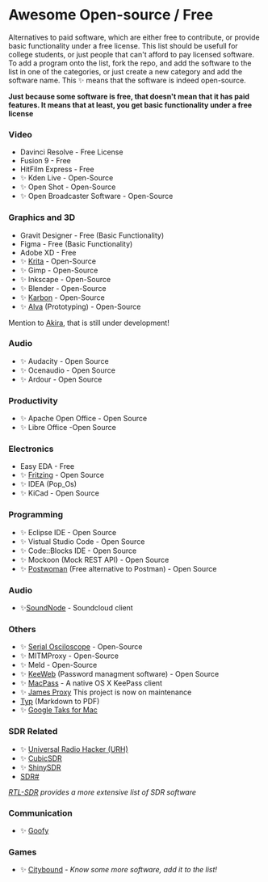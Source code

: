 # Awesome Open-source / Free

Alternatives to paid software, which are either free to contribute, or provide basic functionality under a free license. This list should be usefull for college students, or just people that can't afford to pay licensed software.
To add a program onto the list, fork the repo, and add the software to the list in one of the categories, or just create a new category and add the software name. This ✨ means that the software is indeed open-source.

__Just because some software is free, that doesn't mean that it has paid features. It means that at least, you get basic functionality under a free license__

### Video
* Davinci Resolve - Free License
* Fusion 9 - Free
* HitFilm Express - Free
* ✨ Kden Live - Open-Source
* ✨ Open Shot -  Open-Source
* ✨ Open Broadcaster Software - Open-Source

### Graphics and 3D
* Gravit Designer - Free (Basic Functionality)
* Figma - Free (Basic Functionality)
* Adobe XD - Free
* ✨ [Krita](https://krita.org/en/) - Open-Source
* ✨ Gimp -  Open-Source
* ✨ Inkscape - Open-Source
* ✨ Blender - Open-Source
* ✨ [Karbon](https://www.calligra.org/karbon/) - Open-Source
* ✨ [Alva](https://github.com/meetalva/alva) (Prototyping) - Open-Source

Mention to [Akira](https://github.com/akiraux/Akira),  that is still under development!

### Audio
* ✨ Audacity -  Open Source
* ✨ Ocenaudio - Open Source
* ✨ Ardour - Open Source


### Productivity
* ✨ Apache Open Office - Open Source
* ✨ Libre Office -Open Source


### Electronics
* Easy EDA - Free
* ✨ [Fritzing](https://github.com/fritzing/fritzing-app) - Open Source
* ✨ IDEA (Pop_Os)
* ✨ KiCad - Open Source

### Programming
* ✨ Eclipse IDE - Open Source
* ✨ Vistual Studio Code - Open Source
* ✨ Code::Blocks IDE - Open Source
* ✨ Mockoon (Mock REST API) - Open Source
* ✨ [Postwoman](https://github.com/liyasthomas/postwoman) (Free alternative to Postman)  - Open Source

### Audio
* ✨[SoundNode](https://github.com/Soundnode/soundnode-app) - Soundcloud client

### Others
* ✨ [Serial Osciloscope](http://x-io.co.uk/serial-oscilloscope/) - Open-Source
* ✨ MITMProxy - Open-Source
* ✨ Meld - Open-Source
* ✨ [KeeWeb](https://github.com/keeweb/keeweb) (Password managment software) - Open Source
* ✨ [MacPass](https://github.com/MacPass/MacPass) - A native OS X KeePass client 
* ✨ [James Proxy](https://github.com/james-proxy/james) This project is now on maintenance
* [Typ](https://www.typ-set.com/) (Markdown to PDF)
* ✨ [Google Taks for Mac](https://github.com/AlexVanderbist/google-tasks-for-mac) 

### SDR Related
* ✨ [Universal Radio Hacker (URH)](https://github.com/jopohl/urh)
* ✨ [CubicSDR](https://github.com/cjcliffe/CubicSDR)
* ✨ [ShinySDR](https://github.com/kpreid/shinysdr)
* [SDR#](https://airspy.com/download/)

_[RTL-SDR](https://www.rtl-sdr.com/big-list-rtl-sdr-supported-software/) provides a more extensive list of SDR software_

### Communication
* ✨ [Goofy](https://github.com/danielbuechele/goofy)

### Games
* ✨ [Citybound](https://github.com/citybound/citybound) - 
*Know some more software, add it to the list!* 
